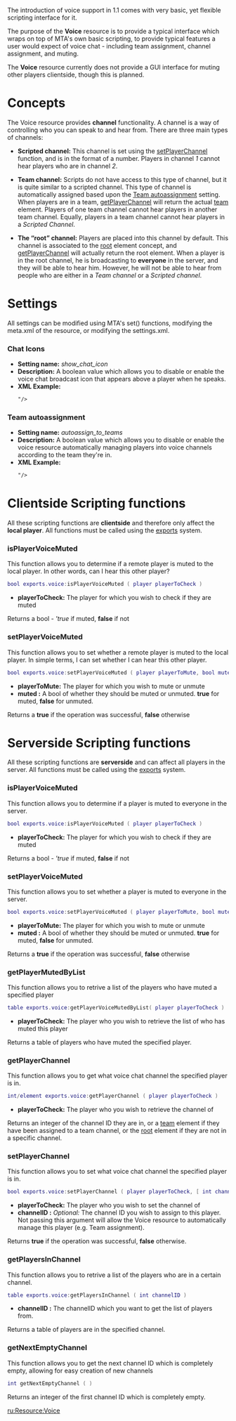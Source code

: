 The introduction of voice support in 1.1 comes with very basic, yet flexible scripting interface for it.

The purpose of the **Voice** resource is to provide a typical interface which wraps on top of MTA's own basic scripting, to provide typical features a user would expect of voice chat - including team assignment, channel assignment, and muting.

The **Voice** resource currently does not provide a GUI interface for muting other players clientside, though this is planned.

Concepts
========

The Voice resource provides **channel** functionality. A channel is a way of controlling who you can speak to and hear from. There are three main types of channels:

-   **Scripted channel:** This channel is set using the [setPlayerChannel](/docs/resource:voice#getplayerchannel.md "wikilink") function, and is in the format of a number. Players in channel *1* cannot hear players who are in channel *2*.

<!-- -->

-   **Team channel:** Scripts do not have access to this type of channel, but it is quite similar to a scripted channel. This type of channel is automatically assigned based upon the [Team autoassignment](/docs/resource:voice#team_autoassignment.md "wikilink") setting. When players are in a team, [getPlayerChannel](/Resource:Voice#getPlayerChannel.md "wikilink") will return the actual [team](/team.md "wikilink") element. Players of one team channel cannot hear players in another team channel. Equally, players in a team channel cannot hear players in a *Scripted Channel*.

<!-- -->

-   **The “root” channel:** Players are placed into this channel by default. This channel is associated to the [root](/docs/getrootelement.md "wikilink") element concept, and [getPlayerChannel](/Resource:Voice#getPlayerChannel.md "wikilink") will actually return the root element. When a player is in the root channel, he is broadcasting to **everyone** in the server, and they will be able to hear him. However, he will not be able to hear from people who are either in a *Team channel* or a *Scripted channel*.

Settings
========

All settings can be modified using MTA's set() functions, modifying the meta.xml of the resource, or modifying the settings.xml.

### Chat Icons

-   **Setting name:** *show\_chat\_icon*
-   **Description:** A boolean value which allows you to disable or enable the voice chat broadcast icon that appears above a player when he speaks.
-   **XML Example:**
    ``` xml
    "/>
    ```

### Team autoassignment

-   **Setting name:** *autoassign\_to\_teams*
-   **Description:** A boolean value which allows you to disable or enable the voice resource automatically managing players into voice channels according to the team they're in.
-   **XML Example:**
    ``` xml
    "/>
    ```

Clientside Scripting functions
==============================

All these scripting functions are **clientside** and therefore only affect the **local player**. All functions must be called using the [exports](/docs/call.md "wikilink") system.

### isPlayerVoiceMuted

This function allows you to determine if a remote player is muted to the local player. In other words, can I hear this other player?

``` lua
bool exports.voice:isPlayerVoiceMuted ( player playerToCheck )
```

-   **playerToCheck:** The player for which you wish to check if they are muted

Returns a bool - *'true* if muted, **false** if not

### setPlayerVoiceMuted

This function allows you to set whether a remote player is muted to the local player. In simple terms, I can set whether I can hear this other player.

``` lua
bool exports.voice:setPlayerVoiceMuted ( player playerToMute, bool muted )
```

-   **playerToMute:** The player for which you wish to mute or unmute
-   **muted :** A bool of whether they should be muted or unmuted. **true** for muted, **false** for unmuted.

Returns a **true** if the operation was successful, **false** otherwise

Serverside Scripting functions
==============================

All these scripting functions are **serverside** and can affect all players in the server. All functions must be called using the [exports](/docs/call.md "wikilink") system.

### isPlayerVoiceMuted

This function allows you to determine if a player is muted to everyone in the server.

``` lua
bool exports.voice:isPlayerVoiceMuted ( player playerToCheck )
```

-   **playerToCheck:** The player for which you wish to check if they are muted

Returns a bool - *'true* if muted, **false** if not

### setPlayerVoiceMuted

This function allows you to set whether a player is muted to everyone in the server.

``` lua
bool exports.voice:setPlayerVoiceMuted ( player playerToMute, bool muted )
```

-   **playerToMute:** The player for which you wish to mute or unmute
-   **muted :** A bool of whether they should be muted or unmuted. **true** for muted, **false** for unmuted.

Returns a **true** if the operation was successful, **false** otherwise

### getPlayerMutedByList

This function allows you to retrive a list of the players who have muted a specified player

``` lua
table exports.voice:getPlayerVoiceMutedByList( player playerToCheck )
```

-   **playerToCheck:** The player who you wish to retrieve the list of who has muted this player

Returns a table of players who have muted the specified player.

### getPlayerChannel

This function allows you to get what voice chat channel the specified player is in.

``` lua
int/element exports.voice:getPlayerChannel ( player playerToCheck )
```

-   **playerToCheck:** The player who you wish to retrieve the channel of

Returns an integer of the channel ID they are in, or a [team](/docs/team.md "wikilink") element if they have been assigned to a team channel, or the [root](/getRootElement.md "wikilink") element if they are not in a specific channel.

### setPlayerChannel

This function allows you to set what voice chat channel the specified player is in.

``` lua
bool exports.voice:setPlayerChannel ( player playerToCheck, [ int channelID ] )
```

-   **playerToCheck:** The player who you wish to set the channel of
-   **channelID :** *Optional:* The channel ID you wish to assign to this player. Not passing this argument will allow the Voice resource to automatically manage this player (e.g. Team assignment).

Returns **true** if the operation was successful, **false** otherwise.

### getPlayersInChannel

This function allows you to retrive a list of the players who are in a certain channel.

``` lua
table exports.voice:getPlayersInChannel ( int channelID )
```

-   **channelID :** The channelID which you want to get the list of players from.

Returns a table of players are in the specified channel.

### getNextEmptyChannel

This function allows you to get the next channel ID which is completely empty, allowing for easy creation of new channels

``` lua
int getNextEmptyChannel ( )
```

Returns an integer of the first channel ID which is completely empty.

[ru:<Resource:Voice>](/docs/ru:resource:voice.md "wikilink")
